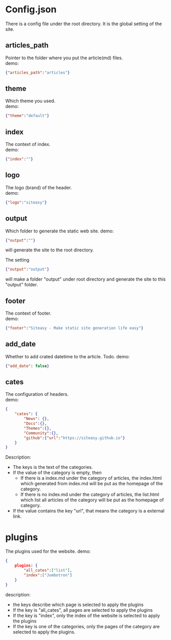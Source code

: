 # Config.json
There is a config file under the root directory. It is the global setting of the site.
## articles_path
Pointer to the folder where you put the article(md) files.  
demo:
```json
{"articles_path":"articles"}
```

## theme
Which theme you used.  
demo:
```json
{"theme":"default"}
```

## index
The context of index.  
demo:
```json
{"index":""}
```

## logo
The logo (brand) of the header.  
demo:
```json
{"logo":"siteasy"}
```

## output
Which folder to generate the static web site. 
demo:
```json
{"output":""}
```
will generate the site to the root directory.  

The setting
```json
{"output":"output"}
```
will make a folder "output" under root directory and generate the site to this "output" folder.  

## footer
The context of footer.  
demo:
```json
{"footer":"Siteasy - Make static site generation life easy"}
```

## add_date
Whether to add crated datetime to the article. Todo.
demo:
```json
{"add_date": false}
```

## cates
The configuration of headers.  
demo:
```json
{
    "cates": {
        "News": {}, 
        "Docs":{}, 
        "Themes":{}, 
        "Community":{}, 
        "github":{"url":"https://siteasy.github.io"}
    }
}
```
Description:
- The keys is the text of the categories.
- If the value of the category is empty, then
  - If there is a index.md under the category of articles, the index.html which generated from index.md will be put as the homepage of the category.
  - If there is no index.md under the category of articles, the list.html which list all articles of the category will be put as the homepage of category.
- If the value contains the key "url", that means the category is a external link.

# plugins
The plugins used for the website.
demo:
```json
{
    plugins: {
        "all_cates":["list"],
        "index":["Jumbotron"]
    }
}
```
description:
- the keys describe which page is selected to apply the plugins
- If the key is "all_cates", all pages are selected to apply the plugins
- If the key is "index", only the index of the website is selected to apply the plugins
- If the key is one of the categories, only the pages of the category are selected to apply the plugins.
